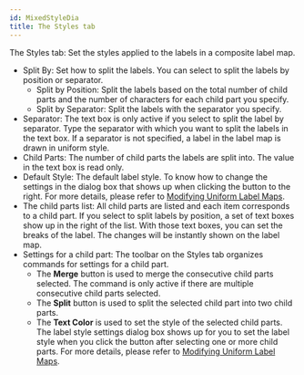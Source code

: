```yaml
---
id: MixedStyleDia
title: The Styles tab
---  
```

The Styles tab: Set the styles applied to the labels in a composite label map.

* Split By: Set how to split the labels. You can select to split the labels by position or separator.
  * Split by Position: Split the labels based on the total number of child parts and the number of characters for each child part you specify.
  * Split by Separator: Split the labels with the separator you specify.
* Separator: The text box is only active if you select to split the label by separator. Type the separator with which you want to split the labels in the text box. If a separator is not specified, a label in the label map is drawn in uniform style.
* Child Parts: The number of child parts the labels are split into. The value in the text box is read only.
* Default Style: The default label style. To know how to change the settings in the dialog box that shows up when clicking the button to the right. For more details, please refer to [Modifying Uniform Label Maps](UniformLabelMapDia).
* The child parts list: All child parts are listed and each item corresponds to a child part. If you select to split labels by position, a set of text boxes show up in the right of the list. With those text boxes, you can set the breaks of the label. The changes will be instantly shown on the label map.
* Settings for a child part: The toolbar on the Styles tab organizes commands for settings for a child part. 
  * The **Merge** button is used to merge the consecutive child parts selected. The command is only active if there are multiple consecutive child parts selected.
  * The **Split** button is used to split the selected child part into two child parts.
  * The **Text Color** is used to set the style of the selected child parts. The label style settings dialog box shows up for you to set the label style when you click the button after selecting one or more child parts. For more details, please refer to [Modifying Uniform Label Maps](UniformLabelMapDia). 

